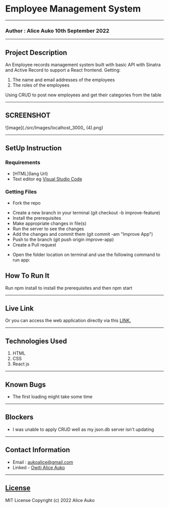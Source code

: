 # Employee Management System
*****
### Author : Alice Auko 10th September 2022
****
## Project Description
An Employee records management system built with  basic API with Sinatra and Active Record to support a React
frontend.
Getting:
1. The name and email addresses of the employees
2. The roles of the employees

Using CRUD to post new employees and get their categories from the table 


******

## SCREENSHOT
  ![image](./src/Images/localhost_3000_ (4).png)


********
## SetUp Instruction
### Requirements
* [HTML](lang Url)
* Text editor eg [Visual Studio Code](https://code.visualstudio.com/download)



### Getting Files
* Fork the repo
- Create a new branch in your terminal (git checkout -b improve-feature)
- Install the prerequisites
- Make appropriate changes in file(s)
- Run the server to see the changes
- Add the changes and commit them (git commit -am "Improve App")
- Push to the branch (git push origin improve-app)
- Create a Pull request
* Open the folder location on terminal and use the following command to run app:

## How To Run It
Run npm install to install the prerequisites and then npm start
*****
## Live Link
Or you can access the web application directly via this [LINK.](https://recipe-app-git-main-aliceauko.vercel.app/)
*****

## Technologies Used
1. HTML
2. CSS
3. React js

*****

## Known Bugs
* The first loading might take some time
*****
## Blockers
* I was unable to apply CRUD well as my json.db server isn't updating
*****
## Contact Information
* Email : aukoalice@gmail.com
* Linked - [Owiti Alice Auko](https://www.linkedin.com/in/owiti-alice-auko-580b2818a)
*****
## [License](LICENSE)
MIT License
Copyright (c) 2022 Alice Auko
